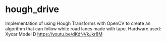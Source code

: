 # hough_drive

Implementation of using Hough Transforms with OpenCV to create an algorithm that can follow white road lanes made with tape.
Hardware used: Xycar Model D
https://youtu.be/dKdNVkJkr8M
